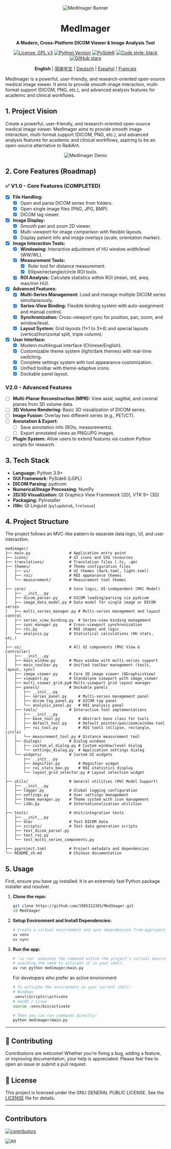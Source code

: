 <div align="center">

![MedImager Banner](medimager/icons/banner.png)

</div>

<div align="center">

# MedImager
**A Modern, Cross-Platform DICOM Viewer & Image Analysis Tool**

[![License: GPL v3](https://img.shields.io/badge/License-GPLv3-blue.svg)](https://www.gnu.org/licenses/gpl-3.0)
[![Python Version](https://img.shields.io/badge/Python-3.9+-brightgreen.svg)](https://www.python.org/)
[![PySide6](https://img.shields.io/badge/UI-PySide6-informational.svg)](https://www.qt.io/qt-for-python)
[![Code style: black](https://img.shields.io/badge/code%20style-black-000000.svg)](https://github.com/psf/black)
[![GitHub stars](https://img.shields.io/github/stars/1985312383/MedImager.svg?style=social&label=Star)](https://github.com/1985312383/MedImager)

**English** | [简体中文](README_zh.md) | [Deutsch](README_de.md) | [Español](README_es.md) | [Français](README_fr.md)

</div>

MedImager is a powerful, user-friendly, and research-oriented open-source medical image viewer. It aims to provide smooth image interaction, multi-format support (DICOM, PNG, etc.), and advanced analysis features for academic and clinical workflows.

## 1. Project Vision

Create a powerful, user-friendly, and research-oriented open-source medical image viewer. MedImager aims to provide smooth image interaction, multi-format support (DICOM, PNG, etc.), and advanced analysis features for academic and clinical workflows, aspiring to be an open-source alternative to RadiAnt.

<div align="center">

![MedImager Demo](preview.png)

</div>

## 2. Core Features (Roadmap)

### ✅ V1.0 - Core Features (COMPLETED)
- [x] **File Handling:**
    - [x] Open and parse DICOM series from folders.
    - [x] Open single image files (PNG, JPG, BMP).
    - [x] DICOM tag viewer.
- [x] **Image Display:**
    - [x] Smooth pan and zoom 2D viewer.
    - [x] Multi-viewport for image comparison with flexible layouts.
    - [x] Display patient info and image overlays (scale, orientation marker).
- [x] **Image Interaction Tools:**
    - [x] **Windowing:** Interactive adjustment of HU window width/level (WW/WL).
    - [x] **Measurement Tools:**
        - [x] Ruler tool for distance measurement.
        - [x] Ellipse/rectangle/circle ROI tools.
    - [x] **ROI Analysis:** Calculate statistics within ROI (mean, std, area, max/min HU).
- [x] **Advanced Features:**
    - [x] **Multi-Series Management:** Load and manage multiple DICOM series simultaneously.
    - [x] **Series-View Binding:** Flexible binding system with auto-assignment and manual control.
    - [x] **Synchronization:** Cross-viewport sync for position, pan, zoom, and window/level.
    - [x] **Layout System:** Grid layouts (1×1 to 3×4) and special layouts (vertical/horizontal split, triple column).
- [x] **User Interface:**
    - [x] Modern multilingual interface (Chinese/English).
    - [x] Customizable theme system (light/dark themes) with real-time switching.
    - [x] Complete settings system with tool appearance customization.
    - [x] Unified toolbar with theme-adaptive icons.
    - [x] Dockable panel layout.

### V2.0 - Advanced Features
- [ ] **Multi-Planar Reconstruction (MPR):** View axial, sagittal, and coronal planes from 3D volume data.
- [ ] **3D Volume Rendering:** Basic 3D visualization of DICOM series.
- [ ] **Image Fusion:** Overlay two different series (e.g., PET/CT).
- [ ] **Annotation & Export:**
    - [ ] Save annotation info (ROIs, measurements).
    - [ ] Export annotated views as PNG/JPG images.
- [ ] **Plugin System:** Allow users to extend features via custom Python scripts for research.

## 3. Tech Stack

* **Language:** Python 3.9+
* **GUI Framework:** PySide6 (LGPL)
* **DICOM Parsing:** pydicom
* **Numerical/Image Processing:** NumPy
* **2D/3D Visualization:** Qt Graphics View Framework (2D), VTK 9+ (3D)
* **Packaging:** PyInstaller
* **i18n:** Qt Linguist (`pylupdate6`, `lrelease`)

## 4. Project Structure

The project follows an MVC-like pattern to separate data logic, UI, and user interaction.

```
medimager/
├── main.py                 # Application entry point
├── icons/                  # UI icons and SVG resources
├── translations/           # Translation files (.ts, .qm)
├── themes/                 # Theme configuration files
│   ├── ui/                 # UI themes (dark.toml, light.toml)
│   ├── roi/                # ROI appearance themes
│   └── measurement/        # Measurement tool themes
│
├── core/                   # Core logic, UI-independent (MVC Model)
│   ├── __init__.py
│   ├── dicom_parser.py     # DICOM loading/parsing via pydicom
│   ├── image_data_model.py # Data model for single image or DICOM series
│   ├── multi_series_manager.py # Multi-series management and layout control
│   ├── series_view_binding.py  # Series-view binding management
│   ├── sync_manager.py     # Cross-viewport synchronization
│   ├── roi.py              # ROI shapes and logic
│   └── analysis.py         # Statistical calculations (HU stats, etc.)
│
├── ui/                     # All UI components (MVC View & Controller)
│   ├── __init__.py
│   ├── main_window.py      # Main window with multi-series support
│   ├── main_toolbar.py     # Unified toolbar management (tools, layout, sync)
│   ├── image_viewer.py     # Core 2D image viewer (QGraphicsView)
│   ├── viewport.py         # Standalone viewport with image_viewer
│   ├── multi_viewer_grid.py# Multi-viewport grid layout manager
│   ├── panels/             # Dockable panels
│   │   ├── __init__.py
│   │   ├── series_panel.py     # Multi-series management panel
│   │   ├── dicom_tag_panel.py  # DICOM tag panel
│   │   └── analysis_panel.py   # ROI analysis panel
│   ├── tools/              # Interactive tool implementations
│   │   ├── __init__.py
│   │   ├── base_tool.py        # Abstract base class for tools
│   │   ├── default_tool.py     # Default pointer/pan/zoom/window tool
│   │   ├── roi_tool.py         # ROI tools (ellipse, rectangle, circle)
│   │   └── measurement_tool.py # Distance measurement tool
│   ├── dialogs/            # Dialog windows
│   │   ├── custom_wl_dialog.py # Custom window/level dialog
│   │   └── settings_dialog.py  # Application settings dialog
│   └── widgets/            # Custom UI widgets
│       ├── __init__.py
│       ├── magnifier.py        # Magnifier widget
│       ├── roi_stats_box.py    # ROI statistics display
│       └── layout_grid_selector.py # Layout selection widget
│
├── utils/                  # General utilities (MVC Model Support)
│   ├── __init__.py
│   ├── logger.py           # Global logging configuration
│   ├── settings.py         # User settings management
│   ├── theme_manager.py    # Theme system with icon management
│   └── i18n.py             # Internationalization utilities
│
├── tests/                  # Unit/integration tests
│   ├── __init__.py
│   ├── dcm/                # Test DICOM data
│   ├── scripts/            # Test data generation scripts
│   ├── test_dicom_parser.py
│   ├── test_roi.py
│   └── test_multi_series_components.py
│
├── pyproject.toml          # Project metadata and dependencies
└── README_zh.md            # Chinese documentation
```

## 5. Usage

First, ensure you have [uv](https://github.com/astral-sh/uv) installed. It is an extremely fast Python package installer and resolver.

1.  **Clone the repo:**
    ```bash
    git clone https://github.com/1985312383/MedImager.git
    cd MedImager
    ```

2.  **Setup Environment and Install Dependencies:**
    ```bash
    # Create a virtual environment and sync dependencies from pyproject.toml
    uv venv
    uv sync
    ```

3.  **Run the app:**
    ```bash
    # `uv run` executes the command within the project's virtual environment,
    # avoiding the need to activate it in your shell.
    uv run python medimager/main.py
    ```
    For developers who prefer an active environment:
    ```bash
    # To activate the environment in your current shell:
    # Windows
    .venv\\Scripts\\activate
    # macOS / Linux
    source .venv/bin/activate
    
    # Then you can run commands directly:
    python medimager/main.py
    ```

---

## 🤝 Contributing

Contributions are welcome! Whether you're fixing a bug, adding a feature, or improving documentation, your help is appreciated. Please feel free to open an issue or submit a pull request.

## 📄 License

This project is licensed under the GNU GENERAL PUBLIC LICENSE. See the [LICENSE](LICENSE) file for details.

---

## Contributors

[![contributors](https://contrib.rocks/image?repo=1985312383/MedImager)](https://github.com/1985312383/MedImager/graphs/contributors)

![Alt](https://repobeats.axiom.co/api/embed/13581311607b3b5dcd5a54cdde3bad22212af439.svg "Repobeats analytics image")